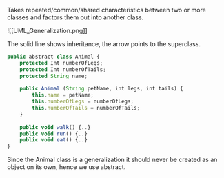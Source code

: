 Takes repeated/common/shared characteristics between two or more classes and factors them out into another class.

![[UML_Generalization.png]]

The solid line shows inheritance, the arrow points to the superclass.

```javaScript
public abstract class Animal {
	protected Int numberOfLegs;
	protected Int numberOfTails;
	protected String name;
	
	public Animal (String petName, int legs, int tails) {
		this.name = petName;
		this.numberOfLegs = numberOfLegs;
		this.numberOfTails = numberOfTails;
	}
	
	public void walk() {..}
	public void run() {..}
	public void eat() {..}
}
```

Since the Animal class is a generalization it should never be created as an object on its own, hence we use abstract.
